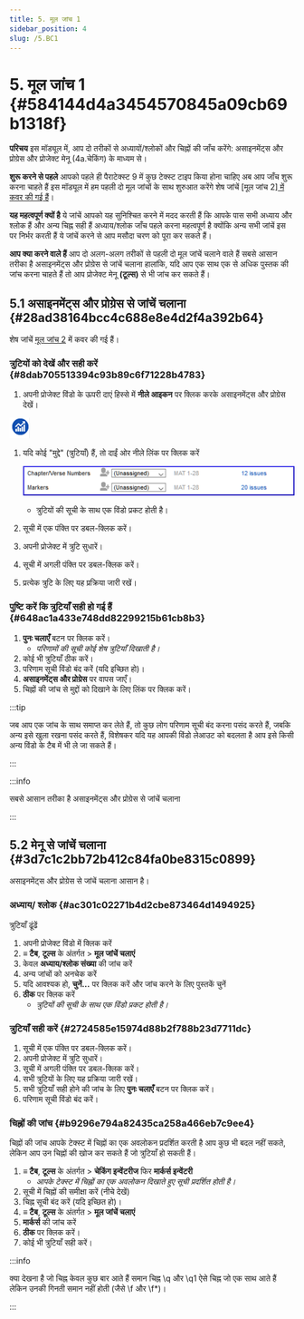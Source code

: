```yaml
---
title: 5. मूल जांच 1
sidebar_position: 4
slug: /5.BC1
---
```




# 5. मूल जांच 1 {#584144d4a3454570845a09cb69b1318f}


**परिचय** इस मॉड्यूल में, आप दो तरीकों से अध्यायों/श्लोकों और चिह्नों की जाँच करेंगे: असाइनमेंट्स और प्रोग्रेस और प्रोजेक्ट मेनू (4a.चेकिंग) के माध्यम से।


**शुरू करने से पहले** आपको पहले ही पैराटेक्स्ट 9 में कुछ टेक्स्ट टाइप किया होना चाहिए अब आप जाँच शुरू करना चाहते हैं इस मॉड्यूल में हम पहली दो मूल जांचों के साथ शुरुआत करेंगे शेष जांचें [मूल जांच 2][ में कवर की गई हैं](/12.BC2)।


**यह महत्वपूर्ण क्यों है** ये जांचें आपको यह सुनिश्चित करने में मदद करती हैं कि आपके पास सभी अध्याय और श्लोक हैं और अन्य चिह्न सही हैं अध्याय/श्लोक जाँच पहले करना महत्वपूर्ण है क्योंकि अन्य सभी जांचें इस पर निर्भर करती हैं ये जांचें करने से आप मसौदा चरण को पूरा कर सकते हैं।


**आप क्या करने वाले हैं** आप दो अलग-अलग तरीकों से पहली दो मूल जांचें चलाने वाले हैं सबसे आसान तरीका है असाइनमेंट्स और प्रोग्रेस से जांचें चलाना हालांकि, यदि आप एक साथ एक से अधिक पुस्तक की जांच करना चाहते हैं तो आप प्रोजेक्ट मेनू **(टूल्स)** से भी जांच कर सकते हैं।


## 5.1 असाइनमेंट्स और प्रोग्रेस से जांचें चलाना {#28ad38164bcc4c688e8e4d2f4a392b64}


शेष जांचें [मूल जांच 2](/12.BC2) में कवर की गई हैं।


### **त्रुटियों को देखें और सही करें** {#8dab705513394c93b89c6f71228b4783}


<div class='notion-row'>
<div class='notion-column' style={{width: 'calc((100% - (min(32px, 4vw) * 1)) * 0.5)'}}>

1. अपनी प्रोजेक्ट विंडो के ऊपरी दाएं हिस्से में **नीले आइकन** पर क्लिक करके असाइनमेंट्स और प्रोग्रेस देखें।

</div><div className='notion-spacer'></div>

<div class='notion-column' style={{width: 'calc((100% - (min(32px, 4vw) * 1)) * 0.5)'}}>


![](./1327675855.png)


</div><div className='notion-spacer'></div>
</div>

1. यदि कोई "मुद्दे" (त्रुटियाँ) हैं, तो दाईं ओर नीले लिंक पर क्लिक करें

    ![](./1439418375.png)

    - त्रुटियों की सूची के साथ एक विंडो प्रकट होती है।
2. सूची में एक पंक्ति पर डबल-क्लिक करें।
3. अपनी प्रोजेक्ट में त्रुटि सुधारें।
4. सूची में अगली पंक्ति पर डबल-क्लिक करें।
5. प्रत्येक त्रुटि के लिए यह प्रक्रिया जारी रखें।

### **पुष्टि करें कि त्रुटियाँ सही हो गई हैं** {#648ac1a433e748dd82299215b61cb8b3}

1. **पुनः चलाएँ** बटन पर क्लिक करें।
    - _परिणामों की सूची कोई शेष त्रुटियाँ दिखाती है।_
2. कोई भी त्रुटियाँ ठीक करें।
3. परिणाम सूची विंडो बंद करें (यदि इच्छित हो)।
4. **असाइनमेंट्स और प्रोग्रेस** पर वापस जाएँ।
5. चिह्नों की जांच से मुद्दों को दिखाने के लिए लिंक पर क्लिक करें।

:::tip

जब आप एक जांच के साथ समाप्त कर लेते हैं, तो कुछ लोग परिणाम सूची बंद करना पसंद करते हैं, जबकि अन्य इसे खुला रखना पसंद करते हैं, विशेषकर यदि यह आपकी विंडो लेआउट को बदलता है आप इसे किसी अन्य विंडो के टैब में भी ले जा सकते हैं।

:::




:::info

सबसे आसान तरीका है असाइनमेंट्स और प्रोग्रेस से जांचें चलाना

:::




## 5.2 मेनू से जांचें चलाना {#3d7c1c2bb72b412c84fa0be8315c0899}


असाइनमेंट्स और प्रोग्रेस से जांचें चलाना आसान है।


### अध्याय/ श्लोक {#ac301c02271b4d2cbe873464d1494925}


त्रुटियाँ ढूंढें

1. अपनी प्रोजेक्ट विंडो में क्लिक करें
2. **≡ टैब**, **टूल्स** के अंतर्गत \> **मूल जांचें चलाएं**
3. केवल **अध्याय/श्लोक संख्या** की जांच करें
4. अन्य जांचों को अनचेक करें
5. यदि आवश्यक हो, **चुनें...** पर क्लिक करें और जांच करने के लिए पुस्तकें चुनें
6. **ठीक** पर क्लिक करें
    - _त्रुटियों की सूची के साथ एक विंडो प्रकट होती है।_

### त्रुटियाँ सही करें {#2724585e15974d88b2f788b23d7711dc}

1. सूची में एक पंक्ति पर डबल-क्लिक करें।
2. अपनी प्रोजेक्ट में त्रुटि सुधारें।
3. सूची में अगली पंक्ति पर डबल-क्लिक करें।
4. सभी त्रुटियों के लिए यह प्रक्रिया जारी रखें।
5. सभी त्रुटियाँ सही होने की जांच के लिए **पुनः चलाएँ** बटन पर क्लिक करें।
6. परिणाम सूची विंडो बंद करें।

### चिह्नों की जांच {#b9296e794a82435ca258a466eb7c9ee4}


चिह्नों की जांच आपके टेक्स्ट में चिह्नों का एक अवलोकन प्रदर्शित करती है आप कुछ भी बदल नहीं सकते, लेकिन आप उन चिह्नों की खोज कर सकते हैं जो त्रुटियाँ हो सकती हैं।

1. **≡ टैब**, **टूल्स** के अंतर्गत \> **चेकिंग इन्वेंटरीज** फिर **मार्कर्स इन्वेंटरी**
    - _आपके टेक्स्ट में चिह्नों का एक अवलोकन दिखाते हुए सूची प्रदर्शित होती है।_
2. सूची में चिह्नों की समीक्षा करें (नीचे देखें)
3. चिह्न सूची बंद करें (यदि इच्छित हो)।
4. **≡ टैब**, **टूल्स** के अंतर्गत \> **मूल जांचें चलाएं**
5. **मार्कर्स** की जांच करें
6. **ठीक** पर क्लिक करें।
7. कोई भी त्रुटियाँ सही करें।

:::info

क्या देखना है जो चिह्न केवल कुछ बार आते हैं समान चिह्न \q और \q1 ऐसे चिह्न जो एक साथ आते हैं लेकिन उनकी गिनती समान नहीं होती (जैसे \f और \f*)।

:::



